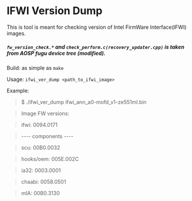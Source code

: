 IFWI Version Dump
=================
  This is tool is meant for checking version of Intel FirmWare Interface(IFWI) images.

##### `fw_version_check.*` and `check_perform.c(recovery_updater.cpp)` is taken from AOSP fugu device tree (modified).

  Build: as simple as `make`

  Usage: `ifwi_ver_dump <path_to_ifwi_image>`

  Example:
> $ ./ifwi_ver_dump ifwi_ann_a0-mofd_v1-ze551ml.bin

> Image FW versions:

>ifwi: 0094.0171

> ---- components ----

>scu: 00B0.0032

>hooks/oem: 005E.002C

>ia32: 0003.0001

>chaabi: 0058.0501

>mIA: 00B0.3130

